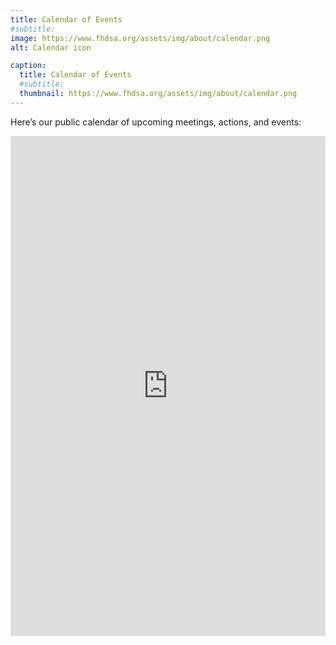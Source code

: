 ```yaml
---
title: Calendar of Events
#subtitle: 
image: https://www.fhdsa.org/assets/img/about/calendar.png
alt: Calendar icon

caption:
  title: Calendar of Events
  #subtitle: 
  thumbnail: https://www.fhdsa.org/assets/img/about/calendar.png
---
```


Here’s our public calendar of upcoming meetings, actions, and events:

<iframe
  src="https://calendar.google.com/calendar/embed?src=qv9emdlk7u8ghn6p5d3rlm1peapn1t9j@import.calendar.google.com&ctz=America/Chicago"
  style="border: 0"
  width="100%"
  height="800"
  frameborder="0"
  scrolling="no">
</iframe>
